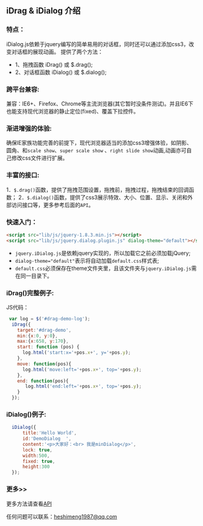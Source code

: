 ## iDrag & iDialog 介绍

### 特点： 

iDialog.js依赖于jquery编写的简单易用的对话框，同时还可以通过添加css3，改变对话框的展现动画。
提供了两个方法：

- 1、拖拽函数 iDrag() 或 $.drag();
- 2、对话框函数 iDialog() 或 $.dialog(); 

### 跨平台兼容: 

兼容：IE6+、Firefox、Chrome等主流浏览器(其它暂时没条件测试)。并且IE6下也能支持现代浏览器的静止定位(fixed)、覆盖下拉控件。 

### 渐进增强的体验: 

确保IE家族功能完善的前提下，现代浏览器适当的添加css3增强体验，如阴影、圆角、和`scale show`、`super scale show` 、`right slide show`动画,动画亦可自己修改css文件进行扩展。 

### 丰富的接口: 

1．`$.drag()`函数，提供了拖拽范围设置，拖拽前，拖拽过程，拖拽结束的回调函数；
2．`$.dialog()`函数，提供了css3展示特效、大小、位置、显示、关闭和外部访问接口等，更多参考后面的`API`。 

### 快速入门：

``` html
<script src="lib/js/jquery-1.8.3.min.js"></script>
<script src="lib/js/jquery.dialog.plugin.js" dialog-theme="default"></script>
```

* `jquery.iDialog.js`是依赖jquery实现的，所以加载它之前必须加载jQuery;
* `dialog-theme="default"`表示将自动加载`default.css`样式表;
* `default.css`必须保存在theme文件夹里，且该文件夹与`jquery.iDialog.js`需在同一目录下。

### iDrag()完整例子:

JS代码： 

``` javascript
 var log = $('#drag-demo-log');
  iDrag({
    target:'#drag-demo',
    min:{x:0, y:0},
    max:{x:658, y:170},
    start: function (pos) {
      log.html('start:x='+pos.x+', y='+pos.y);
    },
    move: function(pos){
      log.html('move:left='+pos.x+', top='+pos.y);
    },
    end: function(pos){
       log.html('end:left='+pos.x+', top='+pos.y);
    }
  });
```

###  iDialog()例子:

``` javascript
  iDialog({
      title:'Hello World',
      id:'DemoDialog  ',
      content:'<p>大家好：<br> 我是minDialog</p>',
      lock: true,
      width:500,
      fixed: true,
      height:300
  }); 
```

### 更多>> 

更多方法请查看[API](API.html)

任何问题可以联系：heshimeng1987@qq.com 